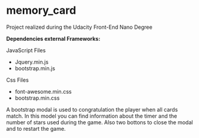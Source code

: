 # memory_card
Project realized during the Udacity Front-End Nano Degree

**Dependencies external Frameworks:**

JavaScript Files
- Jquery.min.js
- bootstrap.min.js

Css Files
- font-awesome.min.css
- bootstrap.min.css


A bootstrap modal is used to congratulation the player when all cards match. In this model you can find information about the timer and the number of stars used during the game. Also two bottons to close the modal and to restart the game. 
